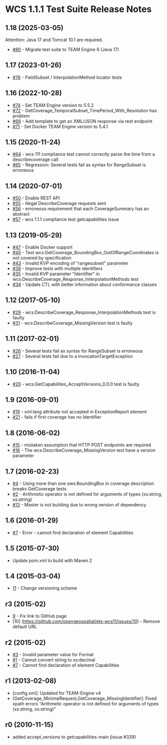 # WCS 1.1.1 Test Suite Release Notes

## 1.18 (2025-03-05)

Attention: Java 17 and Tomcat 10.1 are required.

* [#80](https://github.com/opengeospatial/ets-wcs11/issues/80) - Migrate test suite to TEAM Engine 6 (Java 17)

## 1.17 (2023-01-26)

* [#76](https://github.com/opengeospatial/ets-wcs11/issues/76) - FieldSubset / InterpolationMethod locator tests

## 1.16 (2022-10-28)

* [#74](https://github.com/opengeospatial/ets-wcs11/pull/74) - Set TEAM Engine version to 5.5.2
* [#72](https://github.com/opengeospatial/ets-wcs11/issues/72) - GetCoverage_TemporalSubset_TimePeriod_With_Resolution has problem
* [#68](https://github.com/opengeospatial/ets-wcs11/issues/68) - Add template to get an XML/JSON response via rest endpoint
* [#71](https://github.com/opengeospatial/ets-wcs11/pull/71) - Set Docker TEAM Engine version to 5.4.1

## 1.15 (2020-11-24)

* [#64](https://github.com/opengeospatial/ets-wcs11/issues/64) - wcs 111 compliance test cannot correctly parse the time from a describecoverage call
* [#65](https://github.com/opengeospatial/ets-wcs11/issues/65) - Regression: Several tests fail as syntax for RangeSubset is erroneous

## 1.14 (2020-07-01)

* [#50](https://github.com/opengeospatial/ets-wcs11/issues/50) - Enable REST API
* [#55](https://github.com/opengeospatial/ets-wcs11/issues/55) - illegal DescribeCoverage requests sent
* [#56](https://github.com/opengeospatial/ets-wcs11/issues/56) - erroneous requirement that each CoverageSummary has an abstract
* [#57](https://github.com/opengeospatial/ets-wcs11/issues/57) - wcs 1.1.1 compliance test getcapabilities issue

## 1.13 (2019-05-29)

* [#47](https://github.com/opengeospatial/ets-wcs11/issues/47) - Enable Docker support
* [#45](https://github.com/opengeospatial/ets-wcs11/issues/45) - Test wcs:GetCoverage_BoundingBox_OutOfRangeCoordinates is not covered by specification
* [#43](https://github.com/opengeospatial/ets-wcs11/issues/43) - Invalid KVP encoding of "rangesubset" parameter
* [#39](https://github.com/opengeospatial/ets-wcs11/issues/39) - Improve tests with multiple identifiers
* [#35](https://github.com/opengeospatial/ets-wcs11/issues/35) - Invalid KVP parameter "Identifier" in wcs:DescribeCoverage_Response_InterpolationMethods test
* [#34](https://github.com/opengeospatial/ets-wcs11/issues/34) - Update CTL with better information about conformance classes

## 1.12 (2017-05-10)
* [#29](https://github.com/opengeospatial/ets-wcs11/issues/29) - wcs:DescribeCoverage_Response_InterpolationMethods test is faulty
* [#31](https://github.com/opengeospatial/ets-wcs11/issues/31) - wcs:DescribeCoverage_MissingVersion test is faulty

## 1.11 (2017-02-01)
* [#26](https://github.com/opengeospatial/ets-wcs11/issues/26) - Several tests fail as syntax for RangeSubset is erroneous
* [#27](https://github.com/opengeospatial/ets-wcs11/issues/27) - Several tests fail due to a InvocationTargetException

## 1.10 (2016-11-04)
* [#20](https://github.com/opengeospatial/ets-wcs11/issues/20) - wcs:GetCapabilities_AcceptVersions_0.0.0 test is faulty

## 1.9 (2016-09-01)
* [#19](https://github.com/opengeospatial/ets-wcs11/issues/19) - xml:lang attribute not accepted in ExceptionReport element
* [#21](https://github.com/opengeospatial/ets-wcs11/issues/21) - fails if first coverage has no Identifier

## 1.8 (2016-06-02)
* [#15](https://github.com/opengeospatial/ets-wcs11/issues/15) - mistaken assumption that HTTP POST endpoints are required
* [#16](https://github.com/opengeospatial/ets-wcs11/issues/16) - The wcs:DescribeCoverage_MissingVersion test have a version parameter

## 1.7 (2016-02-23)
* [#4](https://github.com/opengeospatial/ets-wcs11/issues/4) - Using more than one ows:BoundingBox in coverage description breaks GetCoverage tests
* [#2](https://github.com/opengeospatial/ets-wcs11/issues/2) - Arithmetic operator is not defined for arguments of types (xs:string, xs:string)
* [#13](https://github.com/opengeospatial/ets-wcs11/issues/13) - Master is not building due to wrong version of dependency

## 1.6 (2016-01-29)
* [#7](https://github.com/opengeospatial/ets-wcs11/issues/7) - Error - cannot find declaration of element Capabilities

## 1.5 (2015-07-30)
- Update pom.xml to build with Maven 2 

## 1.4 (2015-03-04)

* [11](https://github.com/opengeospatial/ets-wcs11/issues/11) - Change versioning scheme 

## r3 (2015-02)

* [9](https://github.com/opengeospatial/ets-wcs11/issues/9) - Fix link to GitHub page
* [10] (https://github.com/opengeospatial/ets-wcs11/issues/10) - Remove default URL

## r2 (2015-02)

* [#3](https://github.com/opengeospatial/ets-wcs11/issues/3) - Invalid parameter value for Format
* [#1](https://github.com/opengeospatial/ets-wcs11/issues/1) - Cannot convert string to xs:decimal
* [#7](https://github.com/opengeospatial/ets-wcs11/issues/7) - Cannot find declaration of element Capabilities 

## r1 (2013-02-08)

- [config.xml]: Updated for TEAM-Engine v4
- [GetCoverage_MinimalRequest,GetCoverage_MissingIdentifier]: Fixed xpath errors 
  "Arithmetic operator is not defined for arguments of types (xs:string, xs:string)"


## r0 (2010-11-15)

- added accept_versions to getcapabilities-main (issue #339)

